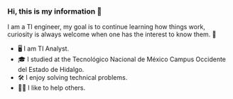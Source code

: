 ### Hi, this is my information 👋


I am a TI engineer, my goal is to continue learning how things work, curiosity is always welcome when one has the interest to know them. 📌

- 🖥️ I am TI Analyst.
- 🎓 I studied at the Tecnológico Nacional de México Campus Occidente del Estado de Hidalgo.
- 🛠️ I enjoy solving technical problems.
- 👩‍💻 I like to help others. 

